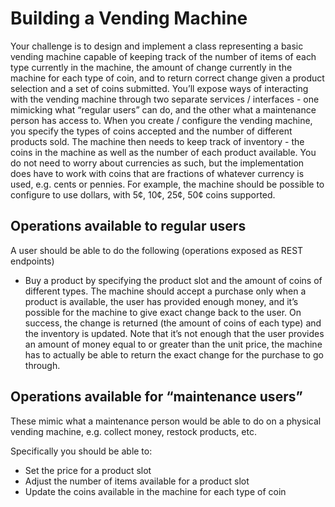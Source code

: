 # Building a Vending Machine

Your challenge is to design and implement a class representing a basic vending machine capable of keeping track of the number of items of each type currently in the machine, the amount of change currently in the machine for each type of coin, and to return correct change given a product selection and a set of coins submitted. You’ll expose ways of interacting with the vending machine through two separate services / interfaces - one mimicking what “regular users” can do, and the other what a maintenance person has access to.
When you create / configure the vending machine, you specify the types of coins accepted and the number of different products sold. The machine then needs to keep track of inventory - the coins in the machine as well as the number of each product available.
You do not need to worry about currencies as such, but the implementation does have to work with coins that are fractions of whatever currency is used, e.g. cents or pennies. For example, the machine should be possible to configure to use dollars, with 5¢, 10¢, 25¢, 50¢ coins supported.

## Operations available to regular users

A user should be able to do the following (operations exposed as REST endpoints)

* Buy a product by specifying the product slot and the amount of coins of different types. The machine should accept a purchase only when a product is available, the user has provided enough money, and it’s possible for the machine to give exact change back to the user. On success, the change is returned (the amount of coins of each type) and the inventory is updated. Note that it’s not enough that the user provides an amount of money equal to or greater than the unit price, the machine has to actually be able to return the exact change for the purchase to go through.

## Operations available for “maintenance users”

These mimic what a maintenance person would be able to do on a physical vending machine, e.g. collect money, restock products, etc.

Specifically you should be able to:
* Set the price for a product slot
* Adjust the number of items available for a product slot
* Update the coins available in the machine for each type of coin